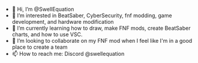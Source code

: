 - 👋 Hi, I’m @SwellEquation
- 👀 I’m interested in BeatSaber, CyberSecurity, fnf modding, game development, and hardware modification
- 🌱 I’m currently learning how to draw, make FNF mods, create BeatSaber charts, and how to use VSC.
- 💞️ I’m looking to collaborate on my FNF mod when I feel like I'm in a good place to create a team
- 📫 How to reach me: Discord @swellequation 

<!---
SwellEquation/SwellEquation is a ✨ special ✨ repository because its `README.md` (this file) appears on your GitHub profile.
You can click the Preview link to take a look at your changes.
--->
